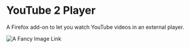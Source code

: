 # YouTube 2 Player
A Firefox add-on to let you watch YouTube videos in an external player.

![](https://addons.cdn.mozilla.net/user-media/previews/full/185/185166.png "A Fancy Image Link")
